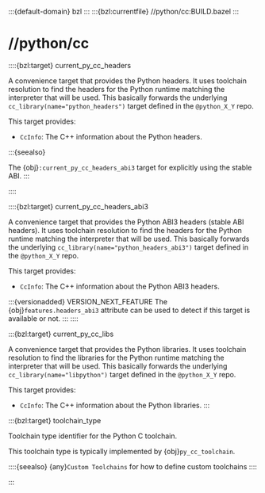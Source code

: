 :::{default-domain} bzl
:::
:::{bzl:currentfile} //python/cc:BUILD.bazel
:::
# //python/cc

::::{bzl:target} current_py_cc_headers

A convenience target that provides the Python headers. It uses toolchain
resolution to find the headers for the Python runtime matching the interpreter
that will be used. This basically forwards the underlying
`cc_library(name="python_headers")` target defined in the `@python_X_Y` repo.

This target provides:

* `CcInfo`: The C++ information about the Python headers.

:::{seealso}

The {obj}`:current_py_cc_headers_abi3` target for explicitly using the
stable ABI.
:::

::::

::::{bzl:target} current_py_cc_headers_abi3

A convenience target that provides the Python ABI3 headers (stable ABI headers).
It uses toolchain resolution to find the headers for the Python runtime matching
the interpreter that will be used. This basically forwards the underlying
`cc_library(name="python_headers_abi3")` target defined in the `@python_X_Y`
repo.

This target provides:

* `CcInfo`: The C++ information about the Python ABI3 headers.

:::{versionadded} VERSION_NEXT_FEATURE
The {obj}`features.headers_abi3` attribute can be used to detect if this target
is available or not.
:::
::::

:::{bzl:target} current_py_cc_libs

A convenience target that provides the Python libraries. It uses toolchain
resolution to find the libraries for the Python runtime matching the interpreter
that will be used. This basically forwards the underlying
`cc_library(name="libpython")` target defined in the `@python_X_Y` repo.

This target provides:

* `CcInfo`: The C++ information about the Python libraries.
:::

:::{bzl:target} toolchain_type

Toolchain type identifier for the Python C toolchain.

This toolchain type is typically implemented by {obj}`py_cc_toolchain`.

::::{seealso}
{any}`Custom Toolchains` for how to define custom toolchains
::::

:::

